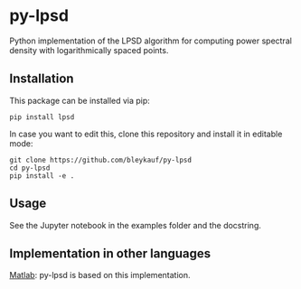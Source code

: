 # py-lpsd

 Python implementation of the LPSD algorithm for computing power spectral density with logarithmically spaced points. 

## Installation

This package can be installed via pip:

```
pip install lpsd
```

In case you want to edit this, clone this repository and install it in editable mode:

```
git clone https://github.com/bleykauf/py-lpsd
cd py-lpsd
pip install -e .
```

## Usage
See the Jupyter notebook in the examples folder and the docstring.

 ## Implementation in other languages

 [Matlab](https://github.com/tobin/lpsd): py-lpsd is based on this implementation.